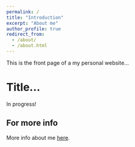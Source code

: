 ```yaml
---
permalink: /
title: "Introduction"
excerpt: "About me"
author_profile: true
redirect_from: 
  - /about/
  - /about.html
---
```


This is the front page of a my personal website...

Title...
======
In progress!



For more info
------
More info about me [here](https://regenerative-medicine.leeds.ac.uk/profiles/lekha-koria/). 
